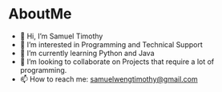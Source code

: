 # AboutMe
- 👋 Hi, I’m Samuel Timothy
- 👀 I’m interested in Programming and Technical Support
- 🌱 I’m currently learning Python and Java
- 💞️ I’m looking to collaborate on Projects that require a lot of programming.
- 📫 How to reach me: samuelwengtimothy@gmail.com

<!---
samtechnote/samtechnote is a ✨ special ✨ repository because its `README.md` (this file) appears on your GitHub profile.
You can click the Preview link to take a look at your changes.
--->
